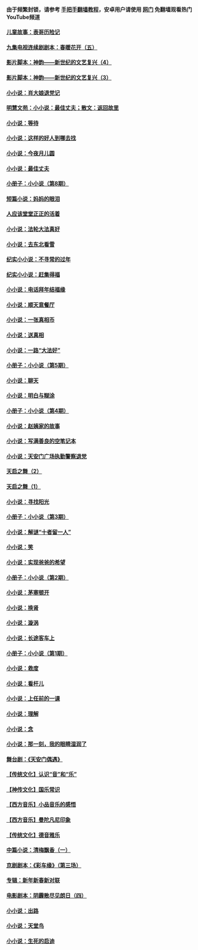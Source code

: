 #### 由于频繁封锁，请参考 [手把手翻墙教程](https://github.com/gfw-breaker/guides/wiki/)，安卓用户请使用 [网门](https://github.com/gfw-breaker/nogfw/blob/master/dl.md?t=07021800) 免翻墙观看热门YouTube频道 

#### [儿童故事：表哥历险记](../pages/328/383535.md?t=07021800) 

#### [九集电视连续剧剧本：春暖花开（五）](../pages/328/275919.md?t=07021800) 

#### [影片脚本：神韵——新世纪的文艺复兴（4）](../pages/328/266089.md?t=07021800) 

#### [影片脚本：神韵——新世纪的文艺复兴（3）](../pages/328/266087.md?t=07021800) 

#### [小小说：肖大娘退党记](../pages/328/239807.md?t=07021800) 

#### [明慧文苑：小小说：最佳丈夫；散文：返回故里](../pages/328/3439.md?t=07021800) 

#### [小小说：等待](../pages/328/223927.md?t=07021800) 

#### [小小说：这样的好人到哪去找](../pages/328/209396.md?t=07021800) 

#### [小小说：今夜月儿圆](../pages/328/193588.md?t=07021800) 

#### [小小说：最佳丈夫](../pages/328/190938.md?t=07021800) 

#### [小册子：小小说（第8期）](../pages/328/188202.md?t=07021800) 

#### [短篇小说：妈妈的眼泪](../pages/328/187712.md?t=07021800) 

#### [人应该堂堂正正的活着](../pages/328/182430.md?t=07021800) 

#### [小小说：法轮大法真好](../pages/328/174669.md?t=07021800) 

#### [小小说：去东北看雪](../pages/328/173882.md?t=07021800) 

#### [纪实小小说：不寻常的过年](../pages/328/173187.md?t=07021800) 

#### [纪实小小说：赶集得福](../pages/328/172652.md?t=07021800) 

#### [小小说：电话拜年结福缘](../pages/328/172533.md?t=07021800) 

#### [小小说：顺天意餐厅](../pages/328/170182.md?t=07021800) 

#### [小小说：一张真相币](../pages/328/169410.md?t=07021800) 

#### [小小说：送真相](../pages/328/166713.md?t=07021800) 

#### [小小说：一路“大法好”](../pages/328/162016.md?t=07021800) 

#### [小册子：小小说（第5期）](../pages/328/161131.md?t=07021800) 

#### [小小说：聊天](../pages/328/159640.md?t=07021800) 

#### [小小说：明白与糊涂](../pages/328/158101.md?t=07021800) 

#### [小册子：小小说（第4期）](../pages/328/158006.md?t=07021800) 

#### [小小说：赵姨家的故事](../pages/328/157843.md?t=07021800) 

#### [小小说：写满善良的空笔记本](../pages/328/157382.md?t=07021800) 

#### [小小说：天安门广场执勤警察退党](../pages/328/156982.md?t=07021800) 

#### [天启之舞（2）](../pages/328/153440.md?t=07021800) 

#### [天启之舞（1）](../pages/328/153439.md?t=07021800) 

#### [小小说：寻找阳光](../pages/328/153065.md?t=07021800) 

#### [小册子：小小说（第3期）](../pages/328/151715.md?t=07021800) 

#### [小小说：解谜“十者留一人”](../pages/328/148967.md?t=07021800) 

#### [小小说：笑](../pages/328/148905.md?t=07021800) 

#### [小小说：实现爸爸的希望](../pages/328/148096.md?t=07021800) 

#### [小册子：小小说（第2期）](../pages/328/147214.md?t=07021800) 

#### [小小说：茅塞顿开](../pages/328/147030.md?t=07021800) 

#### [小小说：换肾](../pages/328/146770.md?t=07021800) 

#### [小小说：漩涡](../pages/328/146683.md?t=07021800) 

#### [小小说：长途客车上](../pages/328/145076.md?t=07021800) 

#### [小册子：小小说（第1期）](../pages/328/143963.md?t=07021800) 

#### [小小说：救度](../pages/328/143927.md?t=07021800) 

#### [小小说：看杆儿](../pages/328/142137.md?t=07021800) 

#### [小小说：上任前的一课](../pages/328/140808.md?t=07021800) 

#### [小小说：理解](../pages/328/140476.md?t=07021800) 

#### [小小说：念](../pages/328/139513.md?t=07021800) 

#### [小小说：那一刻，我的眼睛湿润了](../pages/328/138476.md?t=07021800) 

#### [舞台剧：《天安门偶遇》](../pages/328/117155.md?t=07021800) 

#### [【传统文化】认识“音”和“乐”](../pages/328/108667.md?t=07021800) 

#### [【神传文化】国乐常识](../pages/328/104225.md?t=07021800) 

#### [【西方音乐】小品音乐的感悟](../pages/328/102924.md?t=07021800) 

#### [【西方音乐】曼陀凡尼印象](../pages/328/102922.md?t=07021800) 

#### [【传统文化】德音雅乐](../pages/328/102923.md?t=07021800) 

#### [中篇小说：清梅飘香（一）](../pages/328/101058.md?t=07021800) 

#### [京剧剧本：《彩车缘》（第三场）](../pages/328/96434.md?t=07021800) 

#### [专辑：新年新春新对联](../pages/328/94991.md?t=07021800) 

#### [电影剧本：阴霾散尽见朗日（四）](../pages/328/87081.md?t=07021800) 

#### [小小说：出路](../pages/328/84848.md?t=07021800) 

#### [小小说：天堂鸟](../pages/328/83084.md?t=07021800) 

#### [小小说：生死的启迪](../pages/328/70977.md?t=07021800) 

